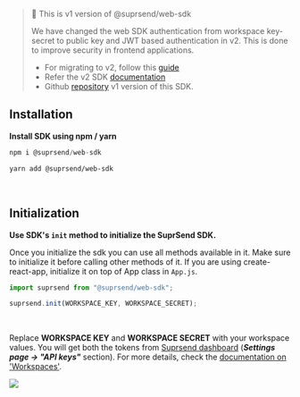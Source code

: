 > 📘 This is v1 version of @suprsend/web-sdk
>
> We have changed the web SDK authentication from workspace key-secret to public key and JWT based authentication in v2. This is done to improve security in frontend applications.
>
> - For migrating to v2, follow this [guide](https://docs.suprsend.com/v1.2.2/docs/js-migration-from-v1)
> - Refer the v2 SDK [documentation](https://docs.suprsend.com/v1.2.2/docs/javascript-sdk)
> - Github [repository](https://github.com/suprsend/suprsend-browser-sdk) v1 version of this SDK.

## Installation

**Install SDK using npm / yarn**

```javascript npm
npm i @suprsend/web-sdk
```

```Text yarn
yarn add @suprsend/web-sdk
```

<br />

## Initialization

**Use SDK's `init` method to initialize the SuprSend SDK.**

Once you initialize the sdk you can use all methods available in it. Make sure to initialize it before calling other methods of it. If you are using create-react-app, initialize it on top of App class in `App.js`.

```javascript
import suprsend from "@suprsend/web-sdk";

suprsend.init(WORKSPACE_KEY, WORKSPACE_SECRET);
```

<br />

Replace **WORKSPACE KEY** and **WORKSPACE SECRET** with your workspace values. You will get both the tokens from [Suprsend dashboard](https://app.suprsend.com/) (_**Settings page -> "API keys"**_ section). For more details, check the [documentation on 'Workspaces'](https://docs.suprsend.com/docs/workspace).

![](https://files.readme.io/d60fec2-Frame_58_1.png)
